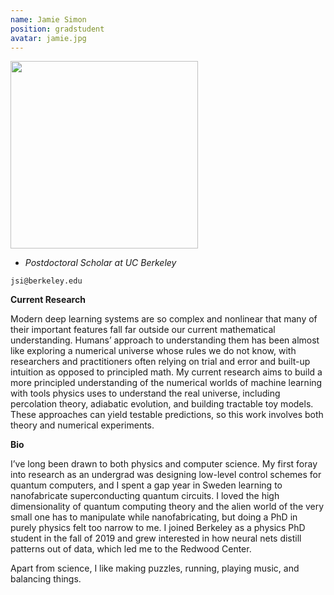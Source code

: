 ```yaml
---
name: Jamie Simon
position: gradstudent
avatar: jamie.jpg
---
```


<img width="300" src="{{site.baseurl}}/images/people/{{page.avatar}}" data-action="zoom">

- _Postdoctoral Scholar at UC Berkeley_<br>

<i class="fa fa-envelope-o"></i> `jsi@berkeley.edu`

**Current Research**

Modern deep learning systems are so complex and nonlinear that many of their important features fall far outside our current mathematical understanding. Humans’ approach to understanding them has been almost like exploring a numerical universe whose rules we do not know, with researchers and practitioners often relying on trial and error and built-up intuition as opposed to principled math. My current research aims to build a more principled understanding of the numerical worlds of machine learning with tools physics uses to understand the real universe, including percolation theory, adiabatic evolution, and building tractable toy models. These approaches can yield testable predictions, so this work involves both theory and numerical experiments.

**Bio**

I’ve long been drawn to both physics and computer science. My first foray into research as an undergrad was designing low-level control schemes for quantum computers, and I spent a gap year in Sweden learning to nanofabricate superconducting quantum circuits. I loved the high dimensionality of quantum computing theory and the alien world of the very small one has to manipulate while nanofabricating, but doing a PhD in purely physics felt too narrow to me. I joined Berkeley as a physics PhD student in the fall of 2019 and grew interested in how neural nets distill patterns out of data, which led me to the Redwood Center.

Apart from science, I like making puzzles, running, playing music, and balancing things.
